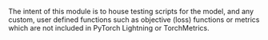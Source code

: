 The intent of this module is to house testing scripts for the model, and any custom, user defined functions such as objective (loss) functions or metrics which are not included in PyTorch Lightning or TorchMetrics.